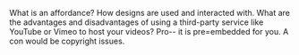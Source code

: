 What is an affordance?
How designs are used and interacted with.
What are the advantages and disadvantages of using a third-party service like YouTube or Vimeo to host your videos?
Pro-- it is pre=embedded for you. A con would be copyright issues.
